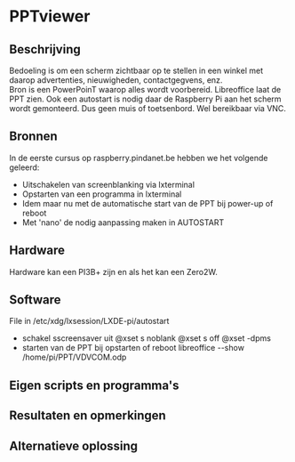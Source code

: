 # PPTviewer
## Beschrijving
Bedoeling is om een scherm zichtbaar op te stellen in een winkel met daarop advertenties, nieuwigheden, contactgegvens, enz.  
Bron is een PowerPoinT waarop alles wordt voorbereid. Libreoffice laat de PPT zien. 
Ook een autostart is nodig daar de Raspberry Pi aan het scherm wordt gemonteerd. Dus geen muis of toetsenbord. Wel bereikbaar via VNC.
## Bronnen
In de eerste cursus op raspberry.pindanet.be hebben we het volgende geleerd:
- Uitschakelen van screenblanking via lxterminal
- Opstarten van een programma in lxterminal 
- Idem maar nu met de automatische start van de PPT bij power-up of reboot 
- Met 'nano' de nodig aanpassing maken in AUTOSTART 
## Hardware
Hardware kan een PI3B+ zijn en als het kan een Zero2W.
## Software
File in /etc/xdg/lxsession/LXDE-pi/autostart
- schakel sscreensaver uit
@xset s noblank
@xset s off
@xset -dpms
- starten van de PPT bij opstarten of reboot
libreoffice --show /home/pi/PPT/VDVCOM.odp
## Eigen scripts en programma's

## Resultaten en opmerkingen

## Alternatieve oplossing
